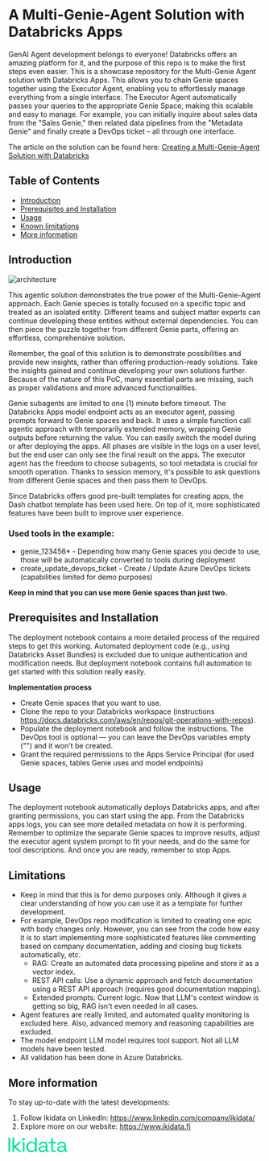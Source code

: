 # A Multi-Genie-Agent Solution with Databricks Apps

GenAI Agent development belongs to everyone! Databricks offers an amazing platform for it, and the purpose of this repo is to make the first steps even easier. This is a showcase repository for the Multi-Genie Agent solution with Databricks Apps. This allows you to chain Genie spaces together using the Executor Agent, enabling you to effortlessly manage everything from a single interface. The Executor Agent automatically passes your queries to the appropriate Genie Space, making this scalable and easy to manage. For example, you can initially inquire about sales data from the "Sales Genie," then related data pipelines from the "Metadata Genie" and finally create a DevOps ticket – all through one interface.

The article on the solution can be found here: [Creating a Multi-Genie-Agent Solution with Databricks](https://www.ikidata.fi/post/creating-a-multi-genie-agent-solution-with-databricks-apps-code-included)

## Table of Contents

- [Introduction](#introduction)
- [Prerequisites and Installation](#prerequisites-and-installation)
- [Usage](#usage)
- [Known limitations](#Limitations)
- [More information](#More-information)

## Introduction

![architecture](https://static.wixstatic.com/media/729282_d7ddabc2e0dd4d5589ab7978f93820de~mv2.gif)

This agentic solution demonstrates the true power of the Multi-Genie-Agent approach. Each Genie species is totally focused on a specific topic and treated as an isolated entity. Different teams and subject matter experts can continue developing these entities without external dependencies. You can then piece the puzzle together from different Genie parts, offering an effortless, comprehensive solution. 

Remember, the goal of this solution is to demonstrate possibilities and provide new insights, rather than offering production-ready solutions. Take the insights gained and continue developing your own solutions further. Because of the nature of this PoC, many essential parts are missing, such as proper validations and more advanced functionalities.

Genie subagents are limited to one (1) minute before timeout. The Databricks Apps model endpoint acts as an executor agent, passing prompts forward to Genie spaces and back. It uses a simple function call agentic approach with temporarily extended memory, wrapping Genie outputs before returning the value. You can easily switch the model during or after deploying the apps. All phases are visible in the logs on a user level, but the end user can only see the final result on the apps. The executor agent has the freedom to choose subagents, so tool metadata is crucial for smooth operation. Thanks to session memory, it's possible to ask questions from different Genie spaces and then pass them to DevOps.

Since Databricks offers good pre-built templates for creating apps, the Dash chatbot template has been used here. On top of it, more sophisticated features have been built to improve user experience.

### Used tools in the example:
-   genie_123456*   - Depending how many Genie spaces you decide to use, those will be automatically converted to tools during deployment
-   create_update_devops_ticket - Create / Update Azure DevOps tickets (capabilities limited for demo purposes)

**Keep in mind that you can use more Genie spaces than just two.**

## Prerequisites and Installation 

The deployment notebook contains a more detailed process of the required steps to get this working. Automated deployment code (e.g., using Databricks Asset Bundles) is excluded due to unique authentication and modification needs. But deployment notebook contains full automation to get started with this solution really easily. 

**Implementation process**
- Create Genie spaces that you want to use.
- Clone the repo to your Databricks workspace (instructions https://docs.databricks.com/aws/en/repos/git-operations-with-repos).
- Populate the deployment notebook and follow the instructions. The DevOps tool is optional — you can leave the DevOps variables empty ("") and it won't be created.
- Grant the required permissions to the Apps Service Principal (for used Genie spaces, tables Genie uses and model endpoints)

## Usage

The deployment notebook automatically deploys Databricks apps, and after granting permissions, you can start using the app. From the Databricks apps logs, you can see more detailed metadata on how it is performing. Remember to optimize the separate Genie spaces to improve results, adjust the executor agent system prompt to fit your needs, and do the same for tool descriptions. And once you are ready, remember to stop Apps. 

## Limitations
- Keep in mind that this is for demo purposes only. Although it gives a clear understanding of how you can use it as a template for further development.
- For example, DevOps repo modification is limited to creating one epic with body changes only. However, you can see from the code how easy it is to start implementing more sophisticated features like commenting based on company documentation, adding and closing bug tickets automatically, etc.
    - RAG: Create an automated data processing pipeline and store it as a vector index.
    - REST API calls: Use a dynamic approach and fetch documentation using a REST API approach (requires good documentation mapping).
    - Extended prompts: Current logic. Now that LLM's context window is getting so big, RAG isn't even needed in all cases.
- Agent features are really limited, and automated quality monitoring is excluded here. Also, advanced memory and reasoning capabilities are excluded.
- The model endpoint LLM model requires tool support. Not all LLM models have been tested.
- All validation has been done in Azure Databricks.

## More information
To stay up-to-date with the latest developments: 
1) Follow Ikidata on LinkedIn: https://www.linkedin.com/company/ikidata/ 
2) Explore more on our website: https://www.ikidata.fi

![logo](https://github.com/ikidata/ikidata_public_pictures/blob/main/logos/Ikidata_aurora_small.png?raw=true)